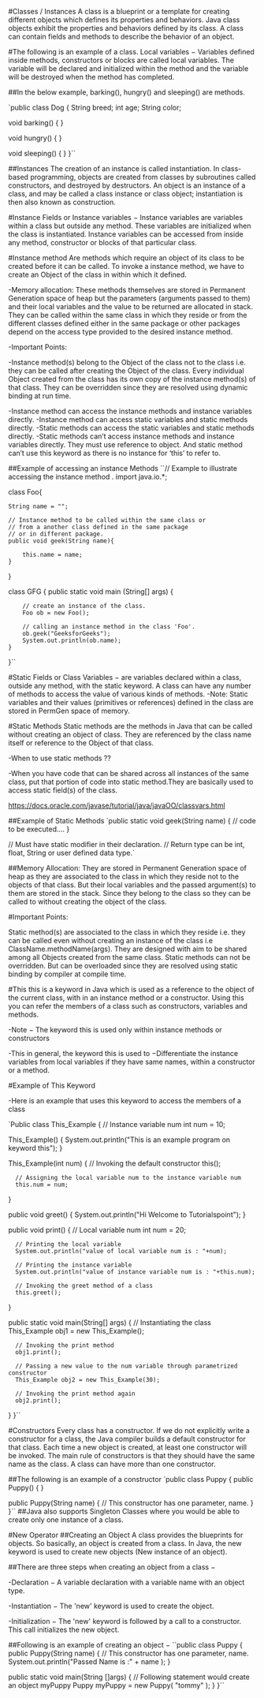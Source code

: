 #Classes / Instances
A class is a blueprint or a template for creating different objects which
defines its properties and behaviors. Java class objects exhibit the properties
and behaviors defined by its class. A class can contain fields and methods to
describe the behavior of an object.

#The following is an example of a class.
Local variables − Variables defined inside methods, constructors or
blocks are called local variables. The variable will be declared and initialized
within the method and the variable will be destroyed when the method has completed.



##In the below example, barking(), hungry() and sleeping() are methods.


`public class Dog {
   String breed;
   int age;
   String color;

   void barking() {
   }

   void hungry() {
   }

   void sleeping() {
   }
}``

##Instances
The creation of an instance is called instantiation. In class-based programming, objects are created from classes by subroutines called constructors, and destroyed by destructors. An object is an instance of a class, and may be called a class instance or class object; instantiation is then also known as construction.

#Instance Fields or Instance variables −
Instance variables are variables within a class but outside any method. These variables are initialized when the class is instantiated.
Instance variables can be accessed from inside any method, constructor or blocks of
that particular class.

#Instance method
Are methods which require an object of its class to be created before it
can be called. To invoke a instance method, we have to create an Object of the class in within which it defined.

-Memory allocation: These methods themselves are stored in Permanent Generation space of     heap but the parameters (arguments passed to them) and their local variables and the value to be returned are allocated in stack. They can be called within the same class in which they reside or from the different classes defined either in the same package or other packages depend on the access type provided to the desired instance method.

-Important Points:

-Instance method(s) belong to the Object of the class not to the class i.e. they can be called after creating the Object of the class.
Every individual Object created from the class has its own copy of the instance method(s) of that class.
They can be overridden since they are resolved using dynamic binding at run time.

-Instance method can access the instance methods and instance variables directly.
-Instance method can access static variables and static methods directly.
-Static methods can access the static variables and static methods directly.
-Static methods can’t access instance methods and instance variables directly. They must use reference to object. And static method can’t use this keyword as there is no instance for ‘this’ to refer to.

##Example of accessing an instance Methods
``// Example to illustrate accessing the instance method .
import java.io.*;

class Foo{

    String name = "";

    // Instance method to be called within the same class or
    // from a another class defined in the same package
    // or in different package.
    public void geek(String name){

        this.name = name;
    }
}

class GFG {
    public static void main (String[] args) {

        // create an instance of the class.
        Foo ob = new Foo();

        // calling an instance method in the class 'Foo'.
        ob.geek("GeeksforGeeks");
        System.out.println(ob.name);
    }
}``

#Static Fields or Class Variables − are variables declared within a class,
outside any method, with the static keyword. A class can have any number of methods
to access the value of various kinds of methods.
-Note: Static variables and their values (primitives or references) defined in the class are stored in PermGen space of memory.

#Static Methods
Static methods are the methods in Java that can be called without creating an object of class. They are referenced by the class name itself or reference to the Object of that class.

-When to use static methods ??

-When you have code that can be shared across all instances of the same class, put that portion of code into static method.They are basically used to access static field(s) of the class.

https://docs.oracle.com/javase/tutorial/java/javaOO/classvars.html

##Example of Static Methods
`public static void geek(String name)
{
 // code to be executed....
}

// Must have static modifier in their declaration.
// Return type can be int, float, String or user defined data type.`

##Memory Allocation: They are stored in Permanent Generation space of heap as they are associated to the class in which they reside not to the objects of that class. But their local variables and the passed argument(s) to them are stored in the stack. Since they belong to the class so they can be called to without creating the object of the class.

#Important Points:

Static method(s) are associated to the class in which they reside i.e. they can be called even without creating an instance of the class i.e ClassName.methodName(args).
They are designed with aim to be shared among all Objects created from the same class.
Static methods can not be overridden. But can be overloaded since they are resolved using static binding by compiler at compile time.

#This
this is a keyword in Java which is used as a reference to the object of the current class, with in an instance method or a constructor. Using this you can refer the members of a class such as constructors, variables and methods.

-Note − The keyword this is used only within instance methods or constructors

-This in general, the keyword this is used to −Differentiate the instance variables
 from local variables if they have same names,
 within a constructor or a method.

 #Example of This Keyword

 -Here is an example that uses this keyword to access the members of a class

 `Public class This_Example {
   // Instance variable num
   int num = 10;

   This_Example() {
      System.out.println("This is an example program on keyword this");
   }

   This_Example(int num) {
      // Invoking the default constructor
      this();

      // Assigning the local variable num to the instance variable num
      this.num = num;
   }

   public void greet() {
      System.out.println("Hi Welcome to Tutorialspoint");
   }

   public void print() {
      // Local variable num
      int num = 20;

      // Printing the local variable
      System.out.println("value of local variable num is : "+num);

      // Printing the instance variable
      System.out.println("value of instance variable num is : "+this.num);

      // Invoking the greet method of a class
      this.greet();
   }

   public static void main(String[] args) {
      // Instantiating the class
      This_Example obj1 = new This_Example();

      // Invoking the print method
      obj1.print();

      // Passing a new value to the num variable through parametrized constructor
      This_Example obj2 = new This_Example(30);

      // Invoking the print method again
      obj2.print();
   }
}``




#Constructors
Every class has a constructor. If we do not explicitly write a constructor for a class,
the Java compiler builds a default constructor for that class. Each time a new object is
created, at least one constructor will be invoked. The main rule of constructors is that
they should have the same name as the class. A class can have more than one constructor.

##The following is an example of a constructor
`public class Puppy {
   public Puppy() {
   }

   public Puppy(String name) {
      // This constructor has one parameter, name.
   }
}``
##Java also supports Singleton Classes where you would be able to create only one
instance of a class.


#New Operator
##Creating an Object
A class provides the blueprints for objects. So basically, an object is created from a class.
In Java, the new keyword is used to create new objects (New instance of an object).

##There are three steps when creating an object from a class −

-Declaration − A variable declaration with a variable name with an object type.

-Instantiation − The 'new' keyword is used to create the object.

-Initialization − The 'new' keyword is followed by a call to a constructor.
                  This call initializes the new object.

##Following is an example of creating an object −
``public class Puppy {
   public Puppy(String name) {
      // This constructor has one parameter, name.
      System.out.println("Passed Name is :" + name );
   }

   public static void main(String []args) {
      // Following statement would create an object myPuppy
      Puppy myPuppy = new Puppy( "tommy" );
   }
}``
